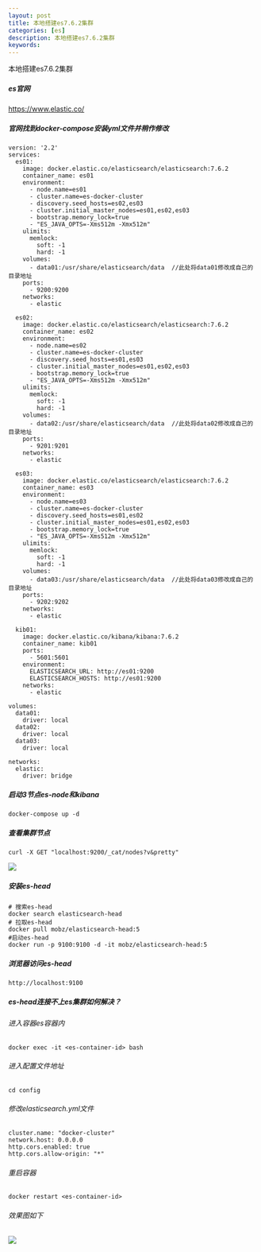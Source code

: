 ```yaml
---
layout: post
title: 本地搭建es7.6.2集群
categories: [es]
description: 本地搭建es7.6.2集群
keywords: 
---
```


本地搭建es7.6.2集群

##### es官网
<https://www.elastic.co/>
##### 官网找到docker-compose安装yml文件并稍作修改
```
version: '2.2'
services:
  es01:
    image: docker.elastic.co/elasticsearch/elasticsearch:7.6.2
    container_name: es01
    environment:
      - node.name=es01
      - cluster.name=es-docker-cluster
      - discovery.seed_hosts=es02,es03
      - cluster.initial_master_nodes=es01,es02,es03
      - bootstrap.memory_lock=true
      - "ES_JAVA_OPTS=-Xms512m -Xmx512m"
    ulimits:
      memlock:
        soft: -1
        hard: -1
    volumes:
      - data01:/usr/share/elasticsearch/data  //此处将data01修改成自己的目录地址
    ports:
      - 9200:9200
    networks:
      - elastic

  es02:
    image: docker.elastic.co/elasticsearch/elasticsearch:7.6.2
    container_name: es02
    environment:
      - node.name=es02
      - cluster.name=es-docker-cluster
      - discovery.seed_hosts=es01,es03
      - cluster.initial_master_nodes=es01,es02,es03
      - bootstrap.memory_lock=true
      - "ES_JAVA_OPTS=-Xms512m -Xmx512m"
    ulimits:
      memlock:
        soft: -1
        hard: -1
    volumes:
      - data02:/usr/share/elasticsearch/data  //此处将data02修改成自己的目录地址
    ports:
      - 9201:9201
    networks:
      - elastic

  es03:
    image: docker.elastic.co/elasticsearch/elasticsearch:7.6.2
    container_name: es03
    environment:
      - node.name=es03
      - cluster.name=es-docker-cluster
      - discovery.seed_hosts=es01,es02
      - cluster.initial_master_nodes=es01,es02,es03
      - bootstrap.memory_lock=true
      - "ES_JAVA_OPTS=-Xms512m -Xmx512m"
    ulimits:
      memlock:
        soft: -1
        hard: -1
    volumes:
      - data03:/usr/share/elasticsearch/data  //此处将data03修改成自己的目录地址
    ports:
      - 9202:9202
    networks:
      - elastic

  kib01:
    image: docker.elastic.co/kibana/kibana:7.6.2
    container_name: kib01
    ports:
      - 5601:5601
    environment:
      ELASTICSEARCH_URL: http://es01:9200
      ELASTICSEARCH_HOSTS: http://es01:9200
    networks:
      - elastic

volumes:
  data01:
    driver: local
  data02:
    driver: local
  data03:
    driver: local

networks:
  elastic:
    driver: bridge
```

##### 启动3节点es-node和kibana
```
docker-compose up -d
```

##### 查看集群节点
```
curl -X GET "localhost:9200/_cat/nodes?v&pretty"
```
![](https://f2130793.github.io/images/2020-05-27-02.jpg)

##### 安装es-head
```
# 搜索es-head
docker search elasticsearch-head
# 拉取es-head
docker pull mobz/elasticsearch-head:5
#启动es-head
docker run -p 9100:9100 -d -it mobz/elasticsearch-head:5
```

##### 浏览器访问es-head
```
http://localhost:9100
```

##### es-head连接不上es集群如何解决？
###### 进入容器es容器内
```
docker exec -it <es-container-id> bash
```
###### 进入配置文件地址
```
cd config
```
###### 修改elasticsearch.yml文件
```
cluster.name: "docker-cluster"
network.host: 0.0.0.0
http.cors.enabled: true
http.cors.allow-origin: "*"
```
###### 重启容器
```
docker restart <es-container-id>
```

###### 效果图如下
![](https://f2130793.github.io/images/2020-05-27-01.jpg)